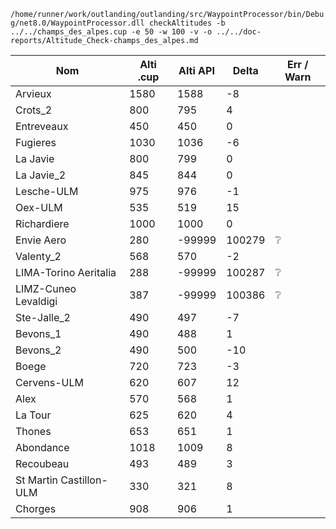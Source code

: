 `/home/runner/work/outlanding/outlanding/src/WaypointProcessor/bin/Debug/net8.0/WaypointProcessor.dll checkAltitudes -b ../../champs_des_alpes.cup -e 50 -w 100 -v -o ../../doc-reports/Altitude_Check-champs_des_alpes.md`
  
| Nom | Alti .cup | Alti API | Delta | Err / Warn |
|---|---|---|---|---|
| Arvieux | 1580 | 1588 | -8 |  |
| Crots_2 | 800 | 795 | 4 |  |
| Entreveaux | 450 | 450 | 0 |  |
| Fugieres | 1030 | 1036 | -6 |  |
| La Javie | 800 | 799 | 0 |  |
| La Javie_2 | 845 | 844 | 0 |  |
| Lesche-ULM | 975 | 976 | -1 |  |
| Oex-ULM | 535 | 519 | 15 |  |
| Richardiere | 1000 | 1000 | 0 |  |
| Envie Aero | 280 | -99999 | 100279 | :grey_question: |
| Valenty_2 | 568 | 570 | -2 |  |
| LIMA-Torino Aeritalia | 288 | -99999 | 100287 | :grey_question: |
| LIMZ-Cuneo Levaldigi | 387 | -99999 | 100386 | :grey_question: |
| Ste-Jalle_2 | 490 | 497 | -7 |  |
| Bevons_1 | 490 | 488 | 1 |  |
| Bevons_2 | 490 | 500 | -10 |  |
| Boege | 720 | 723 | -3 |  |
| Cervens-ULM | 620 | 607 | 12 |  |
| Alex | 570 | 568 | 1 |  |
| La Tour | 625 | 620 | 4 |  |
| Thones | 653 | 651 | 1 |  |
| Abondance | 1018 | 1009 | 8 |  |
| Recoubeau | 493 | 489 | 3 |  |
| St Martin Castillon-ULM | 330 | 321 | 8 |  |
| Chorges | 908 | 906 | 1 |  |
